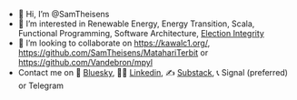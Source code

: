 - 👋 Hi, I’m @SamTheisens
- 👀 I’m interested in Renewable Energy, Energy Transition, Scala, Functional Programming, Software Architecture, [Election Integrity](https://www.linkedin.com/feed/update/urn:li:activity:6538595020553977856/)
- 💞️ I’m looking to collaborate on https://kawalc1.org/, https://github.com/SamTheisens/MatahariTerbit or https://github.com/Vandebron/mpyl
- Contact me on 🦋 [Bluesky](https://bsky.app/profile/sjappelodorus.bsky.social), 👷‍♂️ [Linkedin](https://www.linkedin.com/in/sam-theisens-a6a0174/), ✍️ [Substack](https://samtheisens.substack.com/), 📞 Signal (preferred) or Telegram


<!---
SamTheisens/SamTheisens is a ✨ special ✨ repository because its `README.md` (this file) appears on your GitHub profile.
You can click the Preview link to take a look at your changes.
--->
